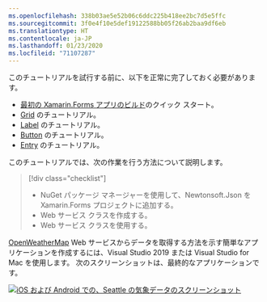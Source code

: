 ```yaml
---
ms.openlocfilehash: 338b03ae5e52b06c6ddc225b418ee2bc7d5e5ffc
ms.sourcegitcommit: 3f0e4f10e5def19122588bb05f26ab2baa9df6eb
ms.translationtype: HT
ms.contentlocale: ja-JP
ms.lasthandoff: 01/23/2020
ms.locfileid: "71107287"
---
```

このチュートリアルを試行する前に、以下を正常に完了しておく必要があります。

- [最初の Xamarin.Forms アプリのビルド](~/get-started/first-app/index.md)のクイック スタート。
- [Grid](~/get-started/tutorials/grid/index.yml) のチュートリアル。
- [Label](~/get-started/tutorials/label/index.yml) のチュートリアル。
- [Button](~/get-started/tutorials/button/index.yml) のチュートリアル。
- [Entry](~/get-started/tutorials/entry/index.yml) のチュートリアル。

このチュートリアルでは、次の作業を行う方法について説明します。

> [!div class="checklist"]
>
> - NuGet パッケージ マネージャーを使用して、Newtonsoft.Json を Xamarin.Forms プロジェクトに追加する。
> - Web サービス クラスを作成する。
> - Web サービス クラスを使用する。

[OpenWeatherMap](https://openweathermap.org/) Web サービスからデータを取得する方法を示す簡単なアプリケーションを作成するには、Visual Studio 2019 または Visual Studio for Mac を使用します。 次のスクリーンショットは、最終的なアプリケーションです。

[![iOS および Android での、Seattle の気象データのスクリーンショット](../images/consume-web-service.png "Seattle の気象データ")](../images/consume-web-service-large.png#lightbox "Seattle の気象データ")
